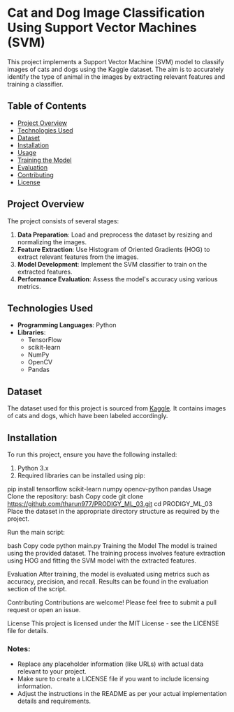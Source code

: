 # Cat and Dog Image Classification Using Support Vector Machines (SVM)

This project implements a Support Vector Machine (SVM) model to classify images of cats and dogs using the Kaggle dataset. The aim is to accurately identify the type of animal in the images by extracting relevant features and training a classifier.

## Table of Contents
- [Project Overview](#project-overview)
- [Technologies Used](#technologies-used)
- [Dataset](#dataset)
- [Installation](#installation)
- [Usage](#usage)
- [Training the Model](#training-the-model)
- [Evaluation](#evaluation)
- [Contributing](#contributing)
- [License](#license)

## Project Overview

The project consists of several stages:
1. **Data Preparation**: Load and preprocess the dataset by resizing and normalizing the images.
2. **Feature Extraction**: Use Histogram of Oriented Gradients (HOG) to extract relevant features from the images.
3. **Model Development**: Implement the SVM classifier to train on the extracted features.
4. **Performance Evaluation**: Assess the model's accuracy using various metrics.

## Technologies Used

- **Programming Languages**: Python
- **Libraries**:
  - TensorFlow
  - scikit-learn
  - NumPy
  - OpenCV
  - Pandas

## Dataset

The dataset used for this project is sourced from [Kaggle](https://www.kaggle.com/c/dogs-vs-cats). It contains images of cats and dogs, which have been labeled accordingly.

## Installation

To run this project, ensure you have the following installed:

1. Python 3.x
2. Required libraries can be installed using pip:

pip install tensorflow scikit-learn numpy opencv-python pandas
Usage
Clone the repository:
bash
Copy code
git clone https://github.com/tharun977/PRODIGY_ML_03.git
cd PRODIGY_ML_03
Place the dataset in the appropriate directory structure as required by the project.

Run the main script:

bash
Copy code
python main.py
Training the Model
The model is trained using the provided dataset. The training process involves feature extraction using HOG and fitting the SVM model with the extracted features.

Evaluation
After training, the model is evaluated using metrics such as accuracy, precision, and recall. Results can be found in the evaluation section of the script.

Contributing
Contributions are welcome! Please feel free to submit a pull request or open an issue.

License
This project is licensed under the MIT License - see the LICENSE file for details.
### Notes:
- Replace any placeholder information (like URLs) with actual data relevant to your project.
- Make sure to create a LICENSE file if you want to include licensing information.
- Adjust the instructions in the README as per your actual implementation details and requirements.
